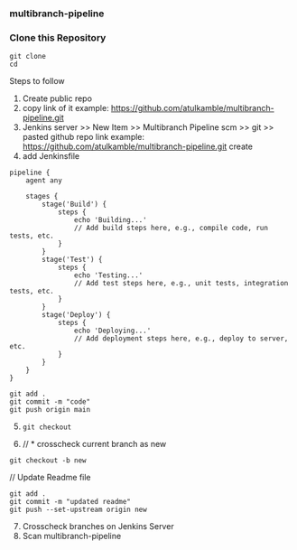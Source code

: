 ### multibranch-pipeline

### Clone this Repository
```
git clone
cd 
```

Steps to follow

1. Create public repo
2. copy link of it
example: https://github.com/atulkamble/multibranch-pipeline.git
3. Jenkins server >> New Item >> Multibranch Pipeline
scm >> git >> pasted github repo link 
example: https://github.com/atulkamble/multibranch-pipeline.git
create 
4. add Jenkinsfile
```
pipeline {
    agent any
    
    stages {
        stage('Build') {
            steps {
                echo 'Building...'
                // Add build steps here, e.g., compile code, run tests, etc.
            }
        }
        stage('Test') {
            steps {
                echo 'Testing...'
                // Add test steps here, e.g., unit tests, integration tests, etc.
            }
        }
        stage('Deploy') {
            steps {
                echo 'Deploying...'
                // Add deployment steps here, e.g., deploy to server, etc.
            }
        }
    }
}
```
```
git add .
git commit -m "code"
git push origin main
```
5. ```
   git checkout
   ```
6. // * crosscheck current branch as new
```
git checkout -b new 
```
// Update Readme file
```
git add .
git commit -m "updated readme"
git push --set-upstream origin new
```
7. Crosscheck branches on Jenkins Server
8. Scan multibranch-pipeline
